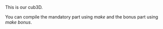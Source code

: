 This is our cub3D.

You can compile the mandatory part using *make* and the bonus part using *make bonus*.
